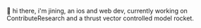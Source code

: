 👋 hi there, i'm jining, an ios and web dev, currently working on ContributeResearch and a thrust vector controlled model rocket.
